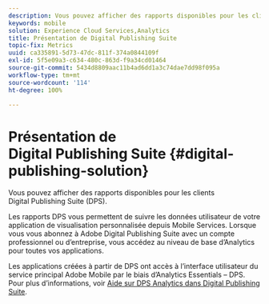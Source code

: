 ```yaml
---
description: Vous pouvez afficher des rapports disponibles pour les clients Digital Publishing Suite (DPS).
keywords: mobile
solution: Experience Cloud Services,Analytics
title: Présentation de Digital Publishing Suite
topic-fix: Metrics
uuid: ca335891-5d73-47dc-811f-374a0844109f
exl-id: 5f5e09a3-c634-480c-863d-f9a34cd01464
source-git-commit: 5434d8809aac11b4ad6dd1a3c74dae7dd98f095a
workflow-type: tm+mt
source-wordcount: '114'
ht-degree: 100%

---
```


# Présentation de Digital Publishing Suite {#digital-publishing-solution}

Vous pouvez afficher des rapports disponibles pour les clients Digital Publishing Suite (DPS).

Les rapports DPS vous permettent de suivre les données utilisateur de votre application de visualisation personnalisée depuis Mobile Services. Lorsque vous vous abonnez à Adobe Digital Publishing Suite avec un compte professionnel ou d’entreprise, vous accédez au niveau de base d’Analytics pour toutes vos applications.

Les applications créées à partir de DPS ont accès à l’interface utilisateur du service principal Adobe Mobile par le biais d’Analytics Essentials – DPS. Pour plus d’informations, voir [Aide sur DPS Analytics dans Digital Publishing Suite](https://helpx.adobe.com/fr/digital-publishing-suite/help/omniture-analytics.html).
